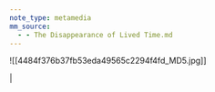 ```yaml
---
note_type: metamedia
mm_source:
  - - The Disappearance of Lived Time.md
---
```


![[4484f376b37fb53eda49565c2294f4fd_MD5.jpg]]

|


